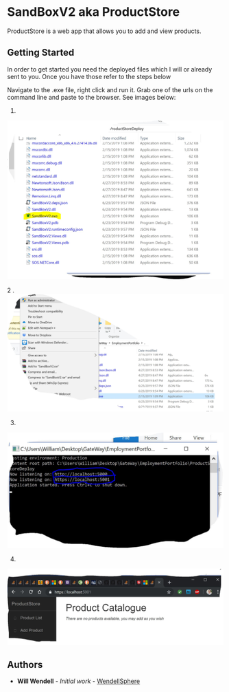 # SandBoxV2 aka ProductStore

ProductStore is a web app that allows you to add and view products.

## Getting Started
In order to get started you need the deployed files which I will or already sent to you. Once you have those refer to the steps below

Navigate to the .exe file, right click and run it. Grab one of the urls on the command line and paste to the browser. See images below:

1. 
![alt text](https://github.com/WendellSphere/SandBoxV2/blob/master/SandBoxV2/InstructionsContent/ExePic.JPG)

2 .
![alt text](https://github.com/WendellSphere/SandBoxV2/blob/master/SandBoxV2/InstructionsContent/ExePic2.JPG)

3.
![alt text](https://github.com/WendellSphere/SandBoxV2/blob/master/SandBoxV2/InstructionsContent/ExePic3.JPG)

4. 
![alt text](https://github.com/WendellSphere/SandBoxV2/blob/master/SandBoxV2/InstructionsContent/ExePic4.JPG)


## Authors

* **Will Wendell** - *Initial work* - [WendellSphere](https://github.com/WendellSphere)




